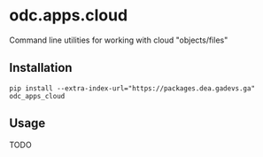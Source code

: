 odc.apps.cloud
==============

Command line utilities for working with cloud "objects/files"


Installation
------------

```
pip install --extra-index-url="https://packages.dea.gadevs.ga" odc_apps_cloud
```

Usage
-----

TODO
